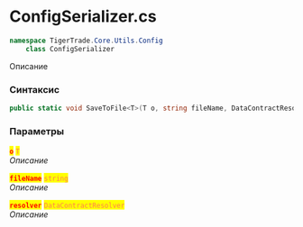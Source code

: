 
# ConfigSerializer.cs
```csharp
namespace TigerTrade.Core.Utils.Config  
    class ConfigSerializer
```

Описание

### Синтаксис
```csharp
public static void SaveToFile<T>(T o, string fileName, DataContractResolver resolver = null)
```

### Параметры  
<mark style="color:red;">**`o`**</mark> <mark style="color:coral;">`T`</mark>  
 *Описание*  
  
<mark style="color:red;">**`fileName`**</mark> <mark style="color:coral;">`string`</mark>  
 *Описание*  
  
<mark style="color:red;">**`resolver`**</mark> <mark style="color:coral;">`DataContractResolver`</mark>  
 *Описание*  
  

                    
                    